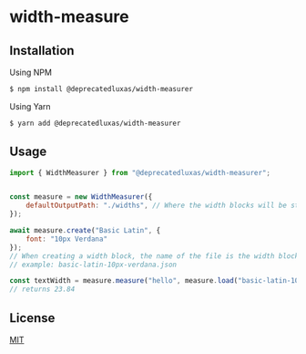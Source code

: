 # width-measure

## Installation

Using NPM
```bash
$ npm install @deprecatedluxas/width-measurer
```

Using Yarn
```bash
$ yarn add @deprecatedluxas/width-measurer
```

## Usage

```js
import { WidthMeasurer } from "@deprecatedluxas/width-measurer";


const measure = new WidthMeasurer({
    defaultOutputPath: "./widths", // Where the width blocks will be stored.
});

await measure.create("Basic Latin", {
    font: "10px Verdana"
});
// When creating a width block, the name of the file is the width block type and the font.
// example: basic-latin-10px-verdana.json

const textWidth = measure.measure("hello", measure.load("basic-latin-10px-verdana.json"));
// returns 23.84
```

## License
[MIT](LICENSE)